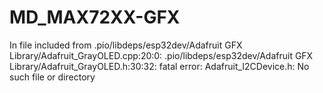# MD_MAX72XX-GFX


In file included from .pio/libdeps/esp32dev/Adafruit GFX Library/Adafruit_GrayOLED.cpp:20:0:
.pio/libdeps/esp32dev/Adafruit GFX Library/Adafruit_GrayOLED.h:30:32: fatal error: Adafruit_I2CDevice.h: No such file or directory